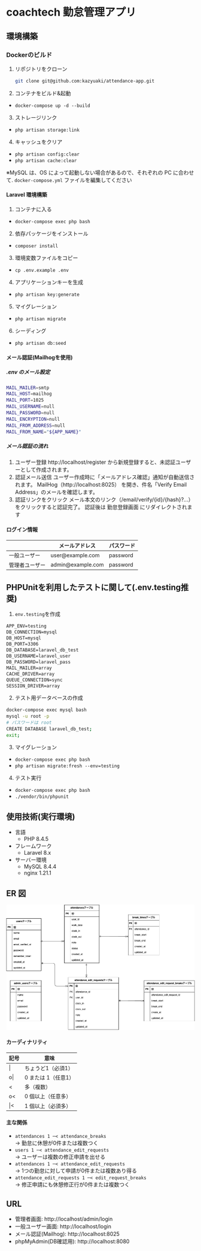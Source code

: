 # coachtech 勤怠管理アプリ

## 環境構築

### Dockerのビルド
1. リポジトリをクローン  
   ```bash
   git clone git@github.com:kazyuaki/attendance-app.git
   ```
2. コンテナをビルド&起動
  - `docker-compose up -d --build`

3. ストレージリンク 
  - `php artisan storage:link`

4. キャッシュをクリア
  - `php artisan config:clear`
  - `php artisan cache:clear`
        
  ※MySQL は、OS によって起動しない場合があるので、それぞれの PC に合わせて.  `docker-compose.yml` ファイルを編集してください

#### Laravel 環境構築
1. コンテナに入る
  - `docker-compose exec php bash`

2. 依存パッケージをインストール
  - `composer install`

3. 環境変数ファイルをコピー
  - `cp .env.example .env` 

4. アプリケーションキーを生成
  - `php artisan key:generate`

5. マイグレーション
  - `php artisan migrate`

6. シーディング
  - `php artisan db:seed`

#### メール認証(Mailhogを使用)

##### .env のメール設定
  ```bash
  MAIL_MAILER=smtp
  MAIL_HOST=mailhog
  MAIL_PORT=1025
  MAIL_USERNAME=null
  MAIL_PASSWORD=null
  MAIL_ENCRYPTION=null
  MAIL_FROM_ADDRESS=null
  MAIL_FROM_NAME="${APP_NAME}"
  ```

##### メール認証の流れ
1.	ユーザー登録
http://localhost/register から新規登録すると、未認証ユーザーとして作成されます。
2.	認証メール送信
ユーザー作成時に「メールアドレス確認」通知が自動送信されます。
MailHog（http://localhost:8025）
を開き、件名「Verify Email Address」のメールを確認します。
3.	認証リンクをクリック
メール本文のリンク（/email/verify/{id}/{hash}?...）をクリックすると認証完了。
認証後は 勤怠登録画面 にリダイレクトされます


#### ログイン情報

||メールアドレス|パスワード|
| --- | --- | --- |
|一般ユーザー| user&#8203;@example.com |password|
|管理者ユーザー| admin&#8203;@example.com|password|


## PHPUnitを利用したテストに関して(.env.testing推奨)
1. `env.testing`を作成
  ```env
  APP_ENV=testing
  DB_CONNECTION=mysql
  DB_HOST=mysql
  DB_PORT=3306
  DB_DATABASE=laravel_db_test
  DB_USERNAME=laravel_user
  DB_PASSWORD=laravel_pass
  MAIL_MAILER=array
  CACHE_DRIVER=array
  QUEUE_CONNECTION=sync
  SESSION_DRIVER=array
  ```

2. テスト用データベースの作成
  ```bash
  docker-compose exec mysql bash
  mysql -u root -p
  # パスワードは root
  CREATE DATABASE laravel_db_test;
  exit;
  ```

3. マイグレーション
- `docker-compose exec php bash`
- `php artisan migrate:fresh --env=testing`

4. テスト実行
- `docker-compose exec php bash`
- `./vendor/bin/phpunit`


## 使用技術(実行環境)
- 言語
  - PHP 8.4.5
- フレームワーク
  - Laravel 8.x
- サーバー環境
  - MySQL 8.4.4
  - nginx 1.21.1

## ER 図
![ER図](Mock-caseER.drawio.png)

#### カーディナリティ
| 記号       | 意味                |
| ---------- | ------------------- |
| &#124;     | ちょうど1（必須1）  |
| o&#124;    | 0 または 1（任意1） |
| &lt;       | 多（複数）          |
| o&lt;      | 0 個以上（任意多）  |
| &#124;&lt; | 1 個以上（必須多）  |

#### 主な関係

- `attendances 1 ─< attendance_breaks`  
  → 勤怠に休憩が0件または複数つく
- `users 1 ─< attendance_edit_requests`  
  → ユーザーは複数の修正申請を出せる
- `attendances 1 ─< attendance_edit_requests`  
  → 1つの勤怠に対して申請が0件または複数あり得る
- `attendance_edit_requests 1 ─< edit_request_breaks`  
  → 修正申請にも休憩修正行が0件または複数つく


## URL
- 管理者画面: http://localhost/admin/login
- 一般ユーザー画面: http://localhost/login 
- メール認証(Mailhog): http://localhost:8025
- phpMyAdmin(DB確認用): http://localhost:8080
